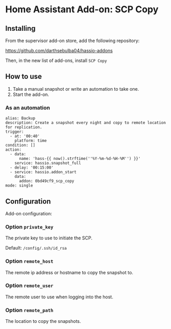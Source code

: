 # Home Assistant Add-on: SCP Copy

## Installing

From the supervisor add-on store, add the following repository:

https://github.com/darthsebulba04/hassio-addons

Then, in the new list of add-ons, install `SCP Copy`

## How to use

1. Take a manual snapshot or write an automation to take one.
2. Start the add-on.

### As an automation

```
alias: Backup
description: Create a snapshot every night and copy to remote location for replication.
trigger:
  - at: '00:40'
    platform: time
condition: []
action:
  - data:
      name: 'hass-{{ now().strftime(''%Y-%m-%d-%H-%M'') }}'
    service: hassio.snapshot_full
  - delay: '00:15:00'
  - service: hassio.addon_start
    data:
      addon: 0bd49cf9_scp_copy
mode: single
```

## Configuration

Add-on configuration:

### Option `private_key`

The private key to use to initiate the SCP.

Default: `/config/.ssh/id_rsa`

### Option `remote_host`

The remote ip address or hostname to copy the snapshot to.

### Option `remote_user`

The remote user to use when logging into the host.

### Option `remote_path`

The location to copy the snapshots.
